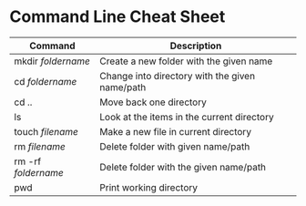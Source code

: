 # Command Line Cheat Sheet

| Command | Description |
| ----------- | ----------- |
| mkdir *foldername* | Create a new folder with the given name |
| cd *foldername* | Change into directory with the given name/path |
| cd .. | Move back one directory |
| ls | Look at the items in the current directory |
| touch *filename* | Make a new file in current directory |
| rm *filename* | Delete folder with given name/path |
| rm -rf *foldername* | Delete folder with the given name/path |
| pwd | Print working directory |